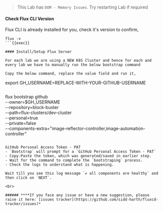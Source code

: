 > This Lab has `OOM - Memory Issues`. Try restarting Lab if required

#### Check Flux CLI Version
Flux CLI is already installed for you, check it's version to confirm,

```
flux -v
```{{exec}}

#### Install/Setup Flux Server

For each lab we are using a NEW K8S Cluster and hence for each and every lab we have to manually run the below bootstrap command 

Copy the below command, replace the value field and run it,

```
export GH_USERNAME=REPLACE-WITH-YOUR-GITHUB-USERNAME
```{{exec interrupt}}

```
flux bootstrap github \
  --owner=$GH_USERNAME \
  --repository=block-buster \
  --path=flux-clusters/dev-cluster \
  --personal=true \
  --private=false \
  --components-extra="image-reflector-controller,image-automation-controller" 
```{{exec}}

GitHub Personal Access Token - PAT
- `Bootstrap` will prompt for a `GitHub Personal Access Token - PAT`
- Copy-Paste the token, which was generated/saved in earlier step.
- Wait for the command to complete the `bootstraping` process.
- Check the logs to understand what is happening.

Wait till you see this log message `✔ all components are healthy` and then click on `NEXT`.

<br>

###### ****If you face any issue or have a new suggestion, please raise it here: [issues tracker](https://github.com/sidd-harth/fluxcd-tracker/issues)*